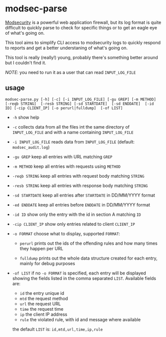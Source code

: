# modsec-parse
[Modsecurity](https://modsecurity.org/) is a powerful web application firewall, but its log format is quite difficult to quickly parse to check for specific things or to get an eagle eye of what's going on.

This tool aims to simplify CLI access to modsecurity logs to quickly respond to reports and get a better understaning of what's going on.

This tool is really (really!) young, probably there's something better around but I couldn't find it.

*NOTE*: you need to run it as a user that can read `INPUT_LOG_FILE`

## usage
```
modsec-parse.py [-h] [-c] [-i INPUT_LOG_FILE] [-gu GREP] [-m METHOD] [-reqb STRING]  [-resb STRING] [-sd STARTDATE]  [-sd ENDDATE]  [-id ID] [-cip CLIENT_IP] [-o perurl|fulldump]  [-of LIST]
```

* `-h` show help

* `-c` collects data from all the files int the same directory of `INPUT_LOG_FILE` and with a name containing `INPUT_LOG_FILE`

* `-i INPUT_LOG_FILE` reads data from `INPUT_LOG_FILE` (default: `modsec_audit.log`)

* `-gu GREP` keep all entries with URL matching `GREP`

* `-m METHOD` keep all entries with requests using `METHOD`

* `-reqb STRING` keep all entries with request body matching `STRING`

* `-resb STRING` keep all entries with response body matching `STRING`

* `-sd STARTDATE` keep all entries after `STARTDATE` in DD/MM/YYYY format
  
* `-ed ENDDATE` keep all entries before `ENDDATE` in DD/MM/YYYY format

* `-id ID` show only the entry with the id in section A matching `ID`

* `-cip CLIENT_IP` show only entries related to client `CLIENT_IP`
                        
* `-o FORMAT` choose what to display, supported `FORMAT`:
	* `perurl` prints out the ids of the offending rules and how many times they happen per URL

	* `fulldump` prints out the whole data structure created for each entry, mainly for debug purposes
* `-of LIST` if no `-o FORMAT` is specified, each entry will be displayed showing the fields listed in the comma separated `LIST`. Available fields are:
	* `id` the entry unique id
	* `mtd` the request method
	* `url` the request URL
	* `time` the request time
	* `ip` the client IP address
	* `rule` the violated rule, with id and message where available

	the default `LIST` is: `id,mtd,url,time,ip,rule`